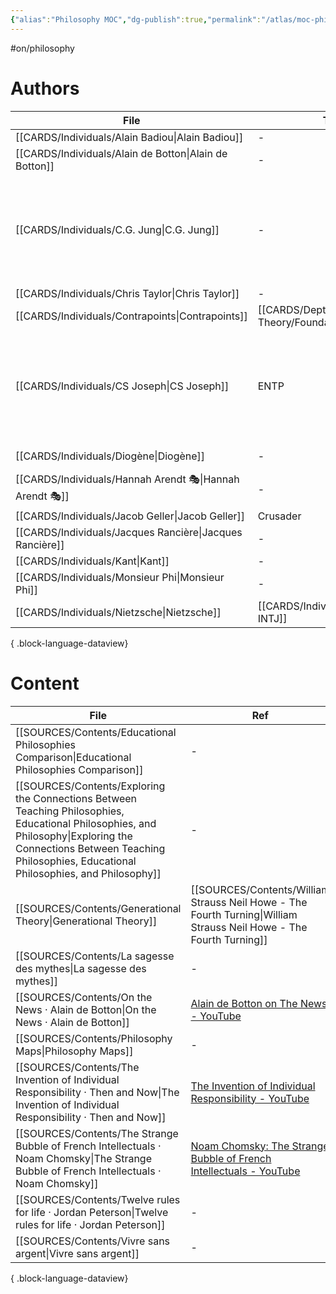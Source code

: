 ```yaml
---
{"alias":"Philosophy MOC","dg-publish":true,"permalink":"/atlas/moc-philosophy/","dgPassFrontmatter":true,"created":"2023-02-18T15:16:26.544+01:00","updated":"2023-04-20T23:04:34.447+02:00"}
---
```


#on/philosophy

# Authors 
| File                                                        | Type                                                         | ref                                                                                                                                                                                                                                                                                                                                                                                                      |
| ----------------------------------------------------------- | ------------------------------------------------------------ | -------------------------------------------------------------------------------------------------------------------------------------------------------------------------------------------------------------------------------------------------------------------------------------------------------------------------------------------------------------------------------------------------------- |
| [[CARDS/Individuals/Alain Badiou\|Alain Badiou]]         | \-                                                           | \-                                                                                                                                                                                                                                                                                                                                                                                                       |
| [[CARDS/Individuals/Alain de Botton\|Alain de Botton]]   | \-                                                           | [Alain de Botton on Romanticism - YouTube](https://youtu.be/sPOuIyEJnbE)                                                                                                                                                                                                                                                                                                                                 |
| [[CARDS/Individuals/C.G. Jung\|C.G. Jung]]               | \-                                                           | <ul><li>[[SOURCES/Contents/CG Jung - Aion.md\\|Aion]]</li><li>[[SOURCES/Contents/Psychological Types.md\\|Psychological Types]]</li><li>[[SOURCES/Contents/C Jung-1962.md\\|Memories, Dreams, Reflections]]</li></ul>                                                                                                                                                                                    |
| [[CARDS/Individuals/Chris Taylor\|Chris Taylor]]         | \-                                                           | \-                                                                                                                                                                                                                                                                                                                                                                                                       |
| [[CARDS/Individuals/Contrapoints\|Contrapoints]]         | [[CARDS/Depth Psychology Theory/Foundational/INFJ\|INFJ]] | [ContraPoints - YouTube](https://www.youtube.com/@ContraPoints)                                                                                                                                                                                                                                                                                                                                          |
| [[CARDS/Individuals/CS Joseph\|CS Joseph]]               | ENTP                                                         | <ul><li>[Begin Your Journey Here \\| C.S. Joseph](https://csjoseph.life/)</li><li>[Udja App (Typing Tool)](https://www.udja.app/#/)</li><li>[CS Joseph - Youtube](https://www.youtube.com/@CSJoseph)</li><li>[CSJ Members Portal](https://offers.csjoseph.life/portal)</li><li>[Type Grid Companion Guide Download \\| C.S. Joseph](https://csjoseph.life/type-grid-companion-guide-download/)</li></ul> |
| [[CARDS/Individuals/Diogène\|Diogène]]                   | \-                                                           | Diogène le Cynique - Pensées et anecdotes                                                                                                                                                                                                                                                                                                                                                                |
| [[CARDS/Individuals/Hannah Arendt 🎭\|Hannah Arendt 🎭]] | \-                                                           | [Hannah Arendt (film) - Wikipedia](https://en.wikipedia.org/wiki/Hannah_Arendt_(film))                                                                                                                                                                                                                                                                                                                   |
| [[CARDS/Individuals/Jacob Geller\|Jacob Geller]]         | Crusader                                                     | \-                                                                                                                                                                                                                                                                                                                                                                                                       |
| [[CARDS/Individuals/Jacques Rancière\|Jacques Rancière]] | \-                                                           | \-                                                                                                                                                                                                                                                                                                                                                                                                       |
| [[CARDS/Individuals/Kant\|Kant]]                         | \-                                                           | \-                                                                                                                                                                                                                                                                                                                                                                                                       |
| [[CARDS/Individuals/Monsieur Phi\|Monsieur Phi]]         | \-                                                           | \-                                                                                                                                                                                                                                                                                                                                                                                                       |
| [[CARDS/Individuals/Nietzsche\|Nietzsche]]               | [[CARDS/Individuals/-INTJ\|-INTJ]]                        | [Nietzsches insight for Ni and Si users \| C.S. Joseph](https://csjoseph.life/nietzsches-insight-for-ni-and-si-users/)                                                                                                                                                                                                                                                                                   |

{ .block-language-dataview}


# Content
| File                                                                                                                                                                                                                         | Ref                                                                                                                    |
| ---------------------------------------------------------------------------------------------------------------------------------------------------------------------------------------------------------------------------- | ---------------------------------------------------------------------------------------------------------------------- |
| [[SOURCES/Contents/Educational Philosophies Comparison\|Educational Philosophies Comparison]]                                                                                                                             | \-                                                                                                                     |
| [[SOURCES/Contents/Exploring the Connections Between Teaching Philosophies, Educational Philosophies, and Philosophy\|Exploring the Connections Between Teaching Philosophies, Educational Philosophies, and Philosophy]] | \-                                                                                                                     |
| [[SOURCES/Contents/Generational Theory\|Generational Theory]]                                                                                                                                                             | [[SOURCES/Contents/William Strauss Neil Howe - The Fourth Turning\|William Strauss Neil Howe - The Fourth Turning]] |
| [[SOURCES/Contents/La sagesse des mythes\|La sagesse des mythes]]                                                                                                                                                         | \-                                                                                                                     |
| [[SOURCES/Contents/On the News · Alain de Botton\|On the News · Alain de Botton]]                                                                                                                                         | [Alain de Botton on The News - YouTube](https://www.youtube.com/watch?v=SNr-AoFLjok&t=3s)                              |
| [[SOURCES/Contents/Philosophy Maps\|Philosophy Maps]]                                                                                                                                                                     | \-                                                                                                                     |
| [[SOURCES/Contents/The Invention of Individual Responsibility · Then and Now\|The Invention of Individual Responsibility · Then and Now]]                                                                                 | [The Invention of Individual Responsibility - YouTube](https://youtu.be/tp4FGAv2gks)                                   |
| [[SOURCES/Contents/The Strange Bubble of French Intellectuals · Noam Chomsky\|The Strange Bubble of French Intellectuals · Noam Chomsky]]                                                                                 | [Noam Chomsky: The Strange Bubble of French Intellectuals - YouTube](https://youtu.be/772WncdxCSw)                     |
| [[SOURCES/Contents/Twelve rules for life · Jordan Peterson\|Twelve rules for life · Jordan Peterson]]                                                                                                                     | \-                                                                                                                     |
| [[SOURCES/Contents/Vivre sans argent\|Vivre sans argent]]                                                                                                                                                                 | \-                                                                                                                     |

{ .block-language-dataview}